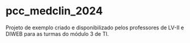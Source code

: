 # pcc_medclin_2024
Projeto de exemplo criado e disponibilizado pelos professores de LV-II e DIWEB para as turmas do módulo 3 de TI.
